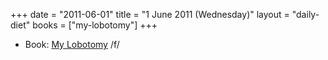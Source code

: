 +++
date = "2011-06-01"
title = "1 June 2011 (Wednesday)"
layout = "daily-diet"
books = ["my-lobotomy"]
+++


* Book: [My Lobotomy](/books/my-lobotomy) /f/